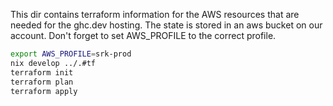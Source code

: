 This dir contains terraform information for the AWS resources that are needed for the ghc.dev hosting.
The state is stored in an aws bucket on our account. Don't forget to set AWS_PROFILE to the correct profile.

```bash
export AWS_PROFILE=srk-prod
nix develop ../.#tf
terraform init
terraform plan
terraform apply
```
